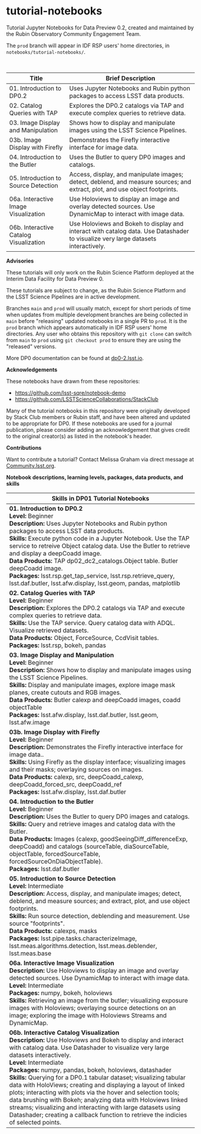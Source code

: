 # tutorial-notebooks

Tutorial Jupyter Notebooks for Data Preview 0.2, created and maintained by the Rubin Observatory Community Engagement Team.

The `prod` branch will appear in IDF RSP users' home directories, in `notebooks/tutorial-notebooks/`.

<br>

| Title  | Brief Description  |
|---|---|
| 01. Introduction to DP0.2 | Uses Jupyter Notebooks and Rubin python packages to access LSST data products. |
| 02. Catalog Queries with TAP | Explores the DP0.2 catalogs via TAP and execute complex queries to retrieve data. |
| 03. Image Display and Manipulation | Shows how to display and manipulate images using the LSST Science Pipelines. |
| 03b. Image Display with Firefly | Demonstrates the Firefly interactive interface for image data. |
| 04. Introduction to the Butler | Uses the Butler to query DP0 images and catalogs. |
| 05. Introduction to Source Detection | Access, display, and manipulate images; detect, deblend, and measure sources; and extract, plot, and use object footprints. |
| 06a. Interactive Image Visualization | Use Holoviews to display an image and overlay detected sources. Use DynamicMap to interact with image data. |
| 06b. Interactive Catalog Visualization | Use Holoviews and Bokeh to display and interact with catalog data. Use Datashader to visualize very large datasets interactively. |

**Advisories**

These tutorials will only work on the Rubin Science Platform deployed at the Interim Data Facility for Data Preview 0.

These tutorials are subject to change, as the Rubin Science Platform and the LSST Science Pipelines are in active development.

Branches `main` and `prod` will usually match, except for short periods of time when updates from multiple development branches are being collected in `main` before "releasing" updated notebooks in a single PR to `prod`.
It is the `prod` branch which appears automatically in IDF RSP users' home directories.
Any user who obtains this repository with `git clone` can switch from `main` to `prod` using `git checkout prod` to ensure they are using the "released" versions.

More DP0 documentation can be found at [dp0-2.lsst.io](https://dp0-2.lsst.io).

**Acknowledgements**

These notebooks have drawn from these repositories:
 - https://github.com/lsst-sqre/notebook-demo
 - https://github.com/LSSTScienceCollaborations/StackClub

Many of the tutorial notebooks in this repository were originally developed by Stack Club members or Rubin staff, and have been altered and updated to be appropriate for DP0.
If these notebooks are used for a journal publication, please consider adding an acknowledgement that gives credit to the original creator(s) as listed in the notebook's header.

**Contributions**

Want to contribute a tutorial? Contact Melissa Graham via direct message at [Community.lsst.org](https://Community.lsst.org).

**Notebook descriptions, learning levels, packages, data products, and skills**

| Skills in DP01 Tutorial Notebooks  |
|---|
| **01. Introduction to DP0.2** <br> **Level:** Beginner <br> **Description:** Uses Jupyter Notebooks and Rubin python packages to access LSST data products. <br> **Skills:** Execute python code in a Jupyter Notebook. Use the TAP service to retreive Object catalog data. Use the Butler to retrieve and display a deepCoadd image. <br> **Data Products:** TAP dp02_dc2_catalogs.Object table. Butler deepCoadd image. <br> **Packages:** lsst.rsp.get_tap_service, lsst.rsp.retrieve_query, lsst.daf.butler, lsst.afw.display, lsst.geom, pandas, matplotlib <br> |
| **02. Catalog Queries with TAP** <br> **Level:** Beginner <br> **Description:** Explores the DP0.2 catalogs via TAP and execute complex queries to retrieve data. <br> **Skills:** Use the TAP service. Query catalog data with ADQL. Visualize retrieved datasets. <br> **Data Products:** Object, ForceSource, CcdVisit tables. <br> **Packages:** lsst.rsp, bokeh, pandas <br> |
| **03. Image Display and Manipulation** <br> **Level:** Beginner <br> **Description:** Shows how to display and manipulate images using the LSST Science Pipelines. <br> **Skills:** Display and manipulate images, explore image mask planes, create cutouts and RGB images. <br> **Data Products:** Butler calexp and deepCoadd images, coadd objectTable <br> **Packages:** lsst.afw.display, lsst.daf.butler, lsst.geom, lsst.afw.image <br> |
| **03b. Image Display with Firefly** <br> **Level:** Beginner <br> **Description:** Demonstrates the Firefly interactive interface for image data.. <br> **Skills:** Using Firefly as the display interface; visualizing images and their masks; overlaying sources on images. <br> **Data Products:** calexp, src, deepCoadd_calexp, deepCoadd_forced_src, deepCoadd_ref <br> **Packages:** lsst.afw.display, lsst.daf.butler <br> |
| **04. Introduction to the Butler** <br> **Level:** Beginner <br> **Description:** Uses the Butler to query DP0 images and catalogs. <br> **Skills:** Query and retrieve images and catalog data with the Butler. <br> **Data Products:** Images (calexp, goodSeeingDiff_differenceExp, deepCoadd) and catalogs (sourceTable, diaSourceTable, objectTable, forcedSourceTable, forcedSourceOnDiaObjectTable). <br> **Packages:** lsst.daf.butler <br> |
| **05. Introduction to Source Detection** <br> **Level:** Intermediate <br> **Description:** Access, display, and manipulate images; detect, deblend, and measure sources; and extract, plot, and use object footprints. <br> **Skills:** Run source detection, deblending and measurement. Use source "footprints". <br> **Data Products:** calexps, masks <br> **Packages:** lsst.pipe.tasks.characterizeImage, lsst.meas.algorithms.detection, lsst.meas.deblender, lsst.meas.base <br> |
| **06a. Interactive Image Visualization**<br> **Description:** Use Holoviews to display an image and overlay detected sources. Use DynamicMap to interact with image data. <br> **Level:** Intermediate <br> **Packages:** numpy, bokeh, holoviews<br> **Skills:** Retrieving an image from the butler; visualizing exposure images with Holoviews; overlaying source detections on an image; exploring the image with Holoviews Streams and DynamicMap. <br> | 
| **06b. Interactive Catalog Visualization**<br> **Description:** Use Holoviews and Bokeh to display and interact with catalog data. Use Datashader to visualize very large datasets interactively. <br> **Level:** Intermediate <br> **Packages:** numpy, pandas, bokeh, holoviews, datashader<br> **Skills:** Querying for a DP0.1 tabular dataset; visualizing tabular data with HoloViews; creating and displaying a layout of linked plots; interacting with plots via the hover and selection tools; data brushing with Bokeh; analyzing data with Holoviews linked streams; visualizing and interacting with large datasets using Datashader; creating a callback function to retrieve the indicies of selected points. <br> |
